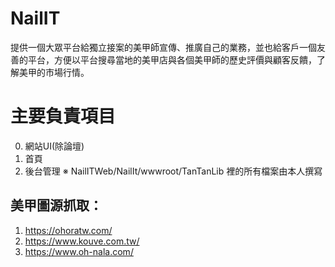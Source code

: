 # NailIT
提供一個大眾平台給獨立接案的美甲師宣傳、推廣自己的業務，並也給客戶一個友善的平台，方便以平台搜尋當地的美甲店與各個美甲師的歷史評價與顧客反饋，了解美甲的市場行情。
# 主要負責項目
0. 網站UI(除論壇)
1. 首頁
2. 後台管理
※ NailITWeb/NailIt/wwwroot/TanTanLib 裡的所有檔案由本人撰寫

## 美甲圖源抓取：
1. https://ohoratw.com/
2. https://www.kouve.com.tw/
3. https://www.oh-nala.com/
